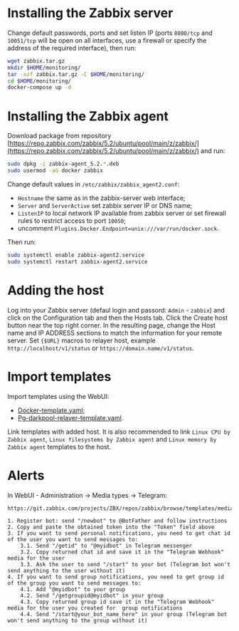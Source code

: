 # Installing the Zabbix server

Change default passwords, ports and set listen IP (ports `8080/tcp` and `10051/tcp` will be open on all interfaces, use a firewall or specify the address of the required interface), then run:

```bash
wget zabbix.tar.gz
mkdir $HOME/monitoring/
tar -xzf zabbix.tar.gz -C $HOME/monitoring/
cd $HOME/monitoring/
docker-compose up -d
```

# Installing the Zabbix agent

Download package from repository [https://repo.zabbix.com/zabbix/5.2/ubuntu/pool/main/z/zabbix/](https://repo.zabbix.com/zabbix/5.2/ubuntu/pool/main/z/zabbix/) and run:

```bash
sudo dpkg -i zabbix-agent_5.2.*.deb
sudo usermod -aG docker zabbix
```

Change default values in `/etc/zabbix/zabbix_agent2.conf`:

- `Hostname` the same as in the zabbix-server web interface;
- `Server` and `ServerActive` set zabbix server IP or DNS name;
- `ListenIP` to local network IP available from zabbix server or set firewall rules to restrict access to port `10050`;
- uncomment `Plugins.Docker.Endpoint=unix:///var/run/docker.sock`.

Then run:

```bash
sudo systemctl enable zabbix-agent2.service
sudo systemctl restart zabbix-agent2.service
```

# Adding the host

Log into your Zabbix server (defaul login and passord: `Admin` - `zabbix`) and click on the Configuration tab and then the Hosts tab. Click the Create host button near the top right corner. In the resulting page, change the Host name and IP ADDRESS sections to match the information for your remote server. Set `{$URL}` macros to relayer host, example `http://localhost/v1/status` or `https://domain.name/v1/status`.

# Import templates

Import templates using the WebUI:

- [Docker-template.yaml](/monitoring/templates/Docker-template.yaml);
- [Pg-darkpool-relayer-template.yaml](/monitoring/templates/Pg-darkpool-relayer-template.yaml).

Link templates with added host. It is also recommended to link `Linux CPU by Zabbix agent`, `Linux filesystems by Zabbix agent` and `Linux memory by Zabbix agent` templates to the host.

# Alerts

In WebUI - Administration -> Media types -> Telegram:

```
https://git.zabbix.com/projects/ZBX/repos/zabbix/browse/templates/media/telegram

1. Register bot: send "/newbot" to @BotFather and follow instructions
2. Copy and paste the obtained token into the "Token" field above
3. If you want to send personal notifications, you need to get chat id of the user you want to send messages to:
    3.1. Send "/getid" to "@myidbot" in Telegram messenger
    3.2. Copy returned chat id and save it in the "Telegram Webhook" media for the user
    3.3. Ask the user to send "/start" to your bot (Telegram bot won't send anything to the user without it)
4. If you want to send group notifications, you need to get group id of the group you want to send messages to:
    4.1. Add "@myidbot" to your group
    4.2. Send "/getgroupid@myidbot" in your group
    4.3. Copy returned group id save it in the "Telegram Webhook" media for the user you created for  group notifications
    4.4. Send "/start@your_bot_name_here" in your group (Telegram bot won't send anything to the group without it)
```
